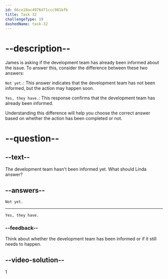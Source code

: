 ```yaml
---
id: 66ce18ac4976d71ccc981bfb
title: Task 32
challengeType: 19
dashedName: task-32
---
```

<!-- (Audio) James: Has the development team been informed about this? -->

# --description--

James is asking if the development team has already been informed about the issue. To answer this, consider the difference between these two answers:

`Not yet.`: This answer indicates that the development team has not been informed, but the action may happen soon.

`Yes, they have.`: This response confirms that the development team has already been informed.

Understanding this difference will help you choose the correct answer based on whether the action has been completed or not.

# --question--

## --text--

The development team hasn't been informed yet. What should Linda answer?

## --answers--

`Not yet.`

---

`Yes, they have.`

### --feedback--

Think about whether the development team has been informed or if it still needs to happen.

## --video-solution--

1
